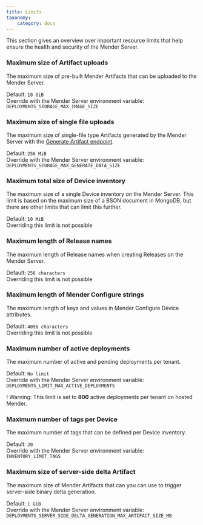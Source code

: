 ```yaml
---
title: Limits
taxonomy:
    category: docs
---
```


This section gives an overview over important resource limits that help ensure the health and security of the Mender Server.

### Maximum size of Artifact uploads
The maximum size of pre-built Mender Artifacts that can be uploaded to the Mender Server.

Default: `10 GiB`</br> 
Override with the Mender Server environment variable: `DEPLOYMENTS_STORAGE_MAX_IMAGE_SIZE`

### Maximum size of single file uploads
The maximum size of single-file type Artifacts generated by the Mender Server with the [Generate Artifact endpoint](https://docs.mender.io/api/#management-api-deployments-generate-artifact).

Default: `256 MiB`</br>
Override with the Mender Server environment variable: `DEPLOYMENTS_STORAGE_MAX_GENERATE_DATA_SIZE`

### Maximum total size of Device inventory
The maximum size of a single Device inventory on the Mender Server. This limit is based on the maximum size of a BSON document in MongoDB, but there are other limits that can limit this further.

Default: `10 MiB`</br>
Overriding this limit is not possible

### Maximum length of Release names
The maximum length of Release names when creating Releases on the Mender Server.

Default: `256 characters`</br>
Overriding this limit is not possible

### Maximum length of Mender Configure strings
The maximum length of keys and values in Mender Configure Device attributes.

Default: `4096 characters`</br>
Overriding this limit is not possible

### Maximum number of active deployments
The maximum number of active and pending deployments per tenant.

Default: `No limit`</br>
Override with the Mender Server environment variable: `DEPLOYMENTS_LIMIT_MAX_ACTIVE_DEPLOYMENTS`

! Warning: This limit is set to **800** active deployments per tenant on hosted Mender.

### Maximum number of tags per Device
The maximum number of tags that can be defined per Device inventory.

Default: `20`</br>
Override with the Mender Server environment variable: `INVENTORY_LIMIT_TAGS`

### Maximum size of server-side delta Artifact
The maximum size of Mender Artifacts that can you can use to trigger server-side binary delta generation.

Default: `1 GiB`</br>
Override with the Mender Server environment variable: `DEPLOYMENTS_SERVER_SIDE_DELTA_GENERATION_MAX_ARTIFACT_SIZE_MB`
